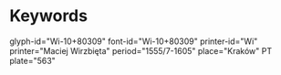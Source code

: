# Keywords
glyph-id="Wi-10+80309"
font-id="Wi-10+80309"
printer-id="Wi"
printer="Maciej Wirzbięta"
period="1555/7-1605"
place="Kraków"
PT plate="563"
